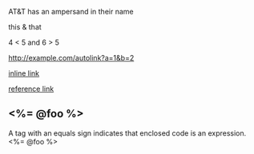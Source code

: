 AT&T has an ampersand in their name

this & that

4 < 5 and 6 > 5

<http://example.com/autolink?a=1&b=2>

[inline link](/script?a=1&b=2)

[reference link][1]

[1]: http://example.com/?a=1&b=2

## <%= @foo %>

A tag with an equals sign indicates that enclosed code is an expression. <%= @foo %>